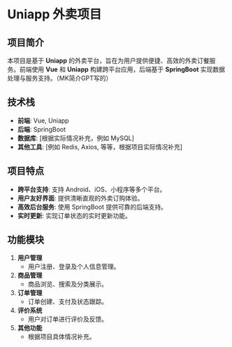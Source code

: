 # Uniapp 外卖项目

## 项目简介
本项目是基于 **Uniapp** 的外卖平台，旨在为用户提供便捷、高效的外卖订餐服务。前端使用 **Vue** 和 **Uniapp** 构建跨平台应用，后端基于 **SpringBoot** 实现数据处理与服务支持。（MK简介GPT写的）

## 技术栈
- **前端**: Vue, Uniapp
- **后端**: SpringBoot
- **数据库**: [根据实际情况补充，例如 MySQL]
- **其他工具**: [例如 Redis, Axios, 等等，根据项目实际情况补充]

## 项目特点
- **跨平台支持**: 支持 Android、iOS、小程序等多个平台。
- **用户友好界面**: 提供清晰直观的外卖订购体验。
- **高效后台服务**: 使用 SpringBoot 提供可靠的后端支持。
- **实时更新**: 实现订单状态的实时更新功能。

## 功能模块
1. **用户管理**
   - 用户注册、登录及个人信息管理。
2. **商品管理**
   - 商品浏览、搜索及分类展示。
3. **订单管理**
   - 订单创建、支付及状态跟踪。
4. **评价系统**
   - 用户对订单进行评价及反馈。
5. **其他功能**
   - 根据项目具体情况补充。

